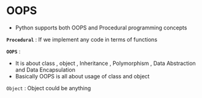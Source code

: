 # OOPS
* Python supports both OOPS and Procedural programming concepts 

**`Procedural`** : If we implement any code in terms of functions

**`OOPS`** : 

* It is about class , object , Inheritance , Polymorphism , Data Abstraction and Data Encapsulation
* Basically OOPS is all about usage of class and object

`Object` : Object could be anything